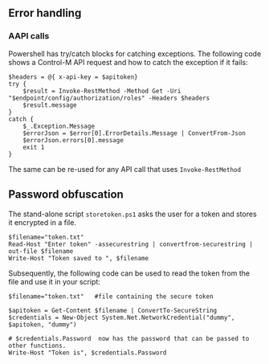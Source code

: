 ## Error handling

### AAPI calls

Powershell has try/catch blocks for catching exceptions.
The following code shows a Control-M API request and how to catch the exception if it
fails:

```
$headers = @{ x-api-key = $apitoken}
try {
	$result = Invoke-RestMethod -Method Get -Uri "$endpoint/config/authorization/roles" -Headers $headers 
	$result.message
}
catch {
	$_.Exception.Message
	$errorJson = $error[0].ErrorDetails.Message | ConvertFrom-Json
	$errorJson.errors[0].message
	exit 1
}
```

The same can be re-used for any API call that uses `Invoke-RestMethod`


## Password obfuscation

The stand-alone script `storetoken.ps1` asks the user for a token and stores
it encrypted in a file.

```
$filename="token.txt"
Read-Host "Enter token" -assecurestring | convertfrom-securestring | out-file $filename
Write-Host "Token saved to ", $filename
```

Subsequently, the following code can be used to read the token from the file
and use it in your script:

```
$filename="token.txt"   #file containing the secure token

$apitoken = Get-Content $filename | ConvertTo-SecureString
$credentials = New-Object System.Net.NetworkCredential("dummy", $apitoken, "dummy")

# $credentials.Password  now has the password that can be passed to other functions.
Write-Host "Token is", $credentials.Password
```

